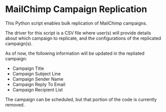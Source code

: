 # MailChimp Campaign Replication

This Python script enables bulk replication of MailChimp campaigns. 

The driver for this script is a CSV file where user(s) will provide details about which campaign to replicate, and the configurations of the replicated campaign(s).

As of now, the following information will be updated in the repliated campaign:
* Campaign Title
* Campaign Subject Line
* Campaign Sender Name
* Campaign Reply To Email
* Campaign Recipient List

The campaign can be scheduled, but that portion of the code is currently removed.
